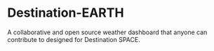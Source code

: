 # Destination-EARTH
A collaborative and open source weather dashboard that anyone can contribute to designed for Destination SPACE.
